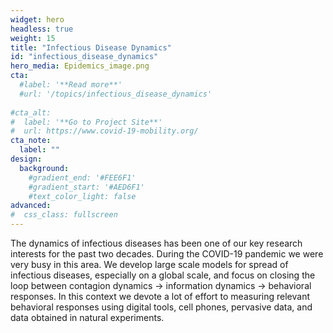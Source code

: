 ```yaml
---
widget: hero
headless: true
weight: 15
title: "Infectious Disease Dynamics"
id: "infectious_disease_dynamics"
hero_media: Epidemics_image.png
cta:
  #label: '**Read more**'
  #url: '/topics/infectious_disease_dynamics'
  
#cta_alt:
#  label: '**Go to Project Site**'
#  url: https://www.covid-19-mobility.org/
cta_note:
  label: ""  
design:
  background:
    #gradient_end: '#FEE6F1'
    #gradient_start: '#AED6F1'
    #text_color_light: false
advanced:
#  css_class: fullscreen
---
```


The dynamics of infectious diseases has been one of our key research interests for the past two decades. During the COVID-19 pandemic we were very busy in this area. We develop large scale models for spread of infectious diseases, especially on a global scale, and focus on closing the loop between contagion dynamics -> information dynamics -> behavioral responses. In this context we devote a lot of effort to measuring relevant behavioral responses using digital tools, cell phones, pervasive data, and data obtained in natural experiments.
